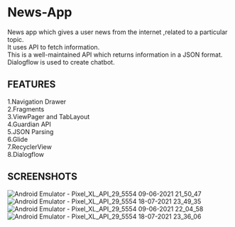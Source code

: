 # News-App

News app which gives a user news from the internet ,related to a particular topic.  
It uses API to fetch information.  
This is a well-maintained API which returns information in a JSON format.  
Dialogflow is used to create chatbot.
## FEATURES 

1.Navigation Drawer  
2.Fragments  
3.ViewPager and TabLayout  
4.Guardian API  
5.JSON Parsing  
6.Glide  
7.RecyclerView  
8.Dialogflow

## SCREENSHOTS

![Android Emulator - Pixel_XL_API_29_5554 09-06-2021 21_50_47](https://user-images.githubusercontent.com/63083518/121394006-8cc15c80-c96e-11eb-9867-300b320ee36c.png)
![Android Emulator - Pixel_XL_API_29_5554 18-07-2021 23_49_35](https://user-images.githubusercontent.com/63083518/126078186-d206ea16-3b12-4fb8-8976-e1b3778632e2.png)
![Android Emulator - Pixel_XL_API_29_5554 09-06-2021 22_04_58](https://user-images.githubusercontent.com/63083518/121394435-f2ade400-c96e-11eb-8a2e-83b2c9e4f3a9.png)
![Android Emulator - Pixel_XL_API_29_5554 18-07-2021 23_36_06](https://user-images.githubusercontent.com/63083518/126077923-0d85d066-f239-437c-8985-440641881ea6.png)

